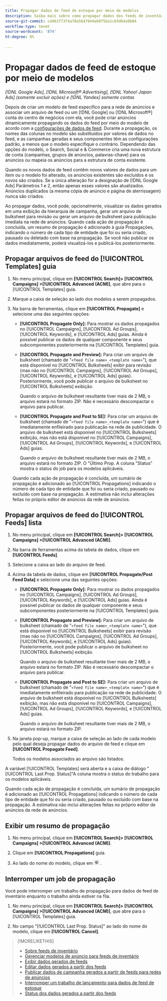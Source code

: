 ```yaml
---
title: Propagar dados de feed de estoque por meio de modelos
description: Saiba mais sobre como propagar dados dos feeds de inventário por meio de modelos de anúncios para gerenciar a estrutura da conta e fornecer anúncios dinâmicos.
source-git-commit: cd461f73f4a70a5647844a6075ba1c65d64a9b04
workflow-type: tm+mt
source-wordcount: '874'
ht-degree: 0%

---
```


# Propagar dados de feed de estoque por meio de modelos

*[!DNL Google Ads], [!DNL Microsoft® Advertising], [!DNL Yahoo! Japan Ads] (somente excluir ações) e [!DNL Yandex] somente contas*

Depois de criar um modelo de feed específico para a rede de anúncios e associar um arquivo de feed ou um [!DNL Google] ou [!DNL Microsoft®] conta do centro de negócios com ela, você pode criar anúncios dinamicamente propagando os dados do feed por meio do modelo de acordo com a [configurações de dados de feed](feed-settings-manage.md). Durante a propagação, os nomes das colunas no modelo são substituídos por valores de dados no feed, e as campanhas geradas e seus componentes têm as configurações padrão, a menos que o modelo especifique o contrário. Dependendo das opções do modelo, o Search, Social e &amp; Commerce cria uma nova estrutura de conta (campanhas, grupos de anúncios, palavras-chave) para os anúncios ou mapeia os anúncios para a estrutura de conta existente.

Quando os novos dados de feed contêm novos valores de dados para um item ou o modelo foi alterado, os anúncios existentes são excluídos e os novos são criados. Se a única alteração for a designação de [!DNL Google Ads] Parâmetros 1 e 2, então apenas esses valores são atualizados. Anúncios duplicados (a mesma cópia de anúncio e página de aterrissagem) nunca são criados.

Ao propagar dados, você pode, opcionalmente, visualizar os dados gerados em uma exibição da hierarquia de campanha, gerar um arquivo de bulksheet para revisão ou gerar um arquivo de bulksheet para publicação imediata na rede de anúncios. Quando cada ação de propagação é concluída, um resumo de propagação é adicionado à guia Propagações, indicando o número de cada tipo de entidade que foi ou seria criado, pausado ou deletado com base na propagação. Se você não publicar os dados imediatamente, poderá visualizá-los e publicá-los posteriormente.

## Propagar arquivos de feed do [!UICONTROL Templates] guia

1. No menu principal, clique em **[!UICONTROL Search]> [!UICONTROL Campaigns] >[!UICONTROL Advanced (ACM)]**, que abre para o [!UICONTROL Templates] guia.

1. Marque a caixa de seleção ao lado dos modelos a serem propagados.

1. Na barra de ferramentas, clique em **[!UICONTROL Propagate]** e selecione uma das seguintes opções:

   * **[!UICONTROL Propagate Only]:** Para mostrar os dados propagados no [!UICONTROL Campaigns], [!UICONTROL Ad Groups], [!UICONTROL Keywords], e [!UICONTROL Ads] guias. Ainda é possível publicar os dados de qualquer componente e seus subcomponentes posteriormente na [!UICONTROL Templates] guia.

   * **[!UICONTROL Propagate and Preview]:** Para criar um arquivo de bulksheet (chamado de &quot;`<feed file name>_<template name>`&quot;), que está disponível no [!UICONTROL Bulksheets] exibir para revisão (mas não no [!UICONTROL Campaigns], [!UICONTROL Ad Groups], [!UICONTROL Keywords], e [!UICONTROL Ads] guias). Posteriormente, você pode publicar o arquivo de bulksheet no [!UICONTROL Bulksheets] exibição.

      Quando o arquivo de bulksheet resultante tiver mais de 2 MB, o arquivo estará no formato ZIP. Não é necessário descompactar o arquivo para publicar.

   * **[!UICONTROL Propagate and Post to SE]:** Para criar um arquivo de bulksheet (chamado de &quot;`<feed file name>_<template name>`&quot;) que é imediatamente enfileirado para publicação na rede de publicidade. O arquivo de bulksheet está disponível no [!UICONTROL Bulksheets] exibição, mas não está disponível no [!UICONTROL Campaigns], [!UICONTROL Ad Groups], [!UICONTROL Keywords], e [!UICONTROL Ads] guias.

      Quando o arquivo de bulksheet resultante tiver mais de 2 MB, o arquivo estará no formato ZIP.
   O &quot;Último Prop. A coluna &quot;Status&quot; mostra o status do job para os modelos aplicáveis.

   Quando cada ação de propagação é concluída, um sumário de propagação é adicionado ao [!UICONTROL Propagations] indicando o número de cada tipo de entidade que foi ou seria criado, pausado ou excluído com base na propagação. A estimativa não inclui alterações feitas no próprio editor de anúncios da rede de anúncios.

## Propagar arquivos de feed do [!UICONTROL Feeds] lista

1. No menu principal, clique em **[!UICONTROL Search]> [!UICONTROL Campaigns] >[!UICONTROL Advanced (ACM)]**.

1. Na barra de ferramentas acima da tabela de dados, clique em **[!UICONTROL Feeds]**.

1. Selecione a caixa ao lado do arquivo de feed.

1. Acima da tabela de dados, clique em **[!UICONTROL Propagate/Post Feed Data]** e selecione uma das seguintes opções:

   * **[!UICONTROL Propagate Only]:** Para mostrar os dados propagados no [!UICONTROL Campaigns], [!UICONTROL Ad Groups], [!UICONTROL Keywords], e [!UICONTROL Ads] guias. Ainda é possível publicar os dados de qualquer componente e seus subcomponentes posteriormente na [!UICONTROL Templates] guia.

   * **[!UICONTROL Propagate and Preview]:** Para criar um arquivo de bulksheet (chamado de &quot;`<feed file name>_<template name>`&quot;), que está disponível no [!UICONTROL Bulksheets] exibir para revisão (mas não no [!UICONTROL Campaigns], [!UICONTROL Ad Groups], [!UICONTROL Keywords], e [!UICONTROL Ads] guias). Posteriormente, você pode publicar o arquivo de bulksheet no [!UICONTROL Bulksheets] exibição.

      Quando o arquivo de bulksheet resultante tiver mais de 2 MB, o arquivo estará no formato ZIP. Não é necessário descompactar o arquivo para publicar.

   * **[!UICONTROL Propagate and Post to SE]:** Para criar um arquivo de bulksheet (chamado de &quot;`<feed file name>_<template name>`&quot;) que é imediatamente enfileirado para publicação na rede de publicidade. O arquivo de bulksheet está disponível no [!UICONTROL Bulksheets] exibição, mas não está disponível no [!UICONTROL Campaigns], [!UICONTROL Ad Groups], [!UICONTROL Keywords], e [!UICONTROL Ads] guias.

      Quando o arquivo de bulksheet resultante tiver mais de 2 MB, o arquivo estará no formato ZIP.

1. Na janela pop-up, marque a caixa de seleção ao lado de cada modelo pelo qual deseja propagar dados do arquivo de feed e clique em **[!UICONTROL Propagate Feed]**.

   Todos os modelos associados ao arquivo são listados.

A variável [!UICONTROL Templates] será aberta e a caixa de diálogo &quot;[!UICONTROL Last Prop. Status]&quot;A coluna mostra o status do trabalho para os modelos aplicáveis.

Quando cada ação de propagação é concluída, um sumário de propagação é adicionado ao [!UICONTROL Propagations] indicando o número de cada tipo de entidade que foi ou seria criado, pausado ou excluído com base na propagação. A estimativa não inclui alterações feitas no próprio editor de anúncios da rede de anúncios.

## Exibir um resumo de propagação

1. No menu principal, clique em **[!UICONTROL Search]> [!UICONTROL Campaigns] >[!UICONTROL Advanced (ACM)]**.

1. Clique em **[!UICONTROL Propagations]** guia.

1. Ao lado do nome do modelo, clique em ![Ícone Exibir/editar configurações](/help/search-social-commerce/assets/settings.png "Ícone Exibir/editar configurações") .

## Interromper um job de propagação

Você pode interromper um trabalho de propagação para dados de feed de inventário enquanto o trabalho ainda estiver na fila.

1. No menu principal, clique em **[!UICONTROL Search]> [!UICONTROL Campaigns] >[!UICONTROL Advanced (ACM)]**, que abre para o [!UICONTROL Templates] guia.

1. No campo &quot;[!UICONTROL Last Prop. Status]&quot; ao lado do nome do modelo, clique em **[!UICONTROL Cancel]**.

>[!MORELIKETHIS]
>
>* [Sobre feeds de inventário](inventory-feeds-about.md)
>* [Gerenciar modelos de anúncio para feeds de inventário](/help/search-social-commerce/campaign-management/inventory-feeds/ad-templates/ad-template-manage.md)
>* [Exibir dados gerados de feeds](propagated-data-view.md)
>* [Editar dados gerados a partir dos feeds](propagated-data-edit.md)
>* [Publicar dados de campanha gerados a partir de feeds para redes de anúncios](propagated-data-post.md)
>* [Interromper um trabalho de lançamento para dados de feed de estoque](stop-job.md)
>* [Status dos dados gerados a partir dos feeds](propagated-data-status.md)

